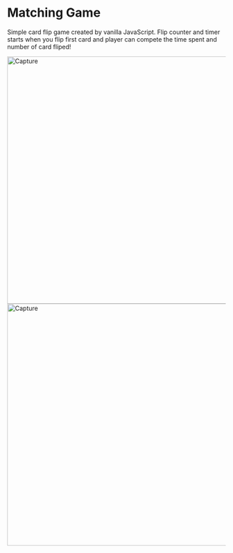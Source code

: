 # Matching Game

Simple card flip game created by vanilla JavaScript. Flip counter and timer starts when you flip first card and player can compete the time spent and number of card fliped!

<img width="570" alt="Capture" src="https://user-images.githubusercontent.com/67760032/123184283-36611d00-d448-11eb-84c0-fdff128af656.PNG">
<img width="558" alt="Capture" src="https://user-images.githubusercontent.com/67760032/123184215-14679a80-d448-11eb-93ba-a1330afec990.PNG">




